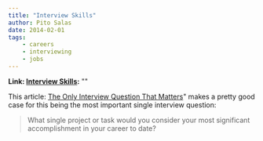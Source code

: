 ```yaml
---
title: "Interview Skills"
author: Pito Salas
date: 2014-02-01
tags:
    - careers
    - interviewing
    - jobs
---
```


**Link: [Interview Skills](None):** ""



This article: [The Only Interview Question That
Matters](<http://www.inc.com/lou-adler/best-interview-question-ever.html>)"
makes a pretty good case for this being the most important single interview
question:

> What single project or task would you consider your most significant
> accomplishment in your career to date?




